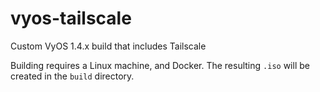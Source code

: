 # vyos-tailscale
Custom VyOS 1.4.x build that includes Tailscale

Building requires a Linux machine, and Docker. The resulting `.iso` will be created in the `build` directory.
